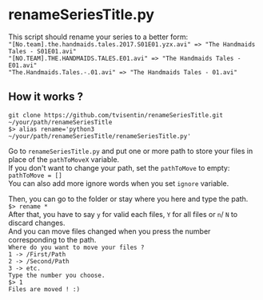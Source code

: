 # renameSeriesTitle.py
This script should rename your series to a better form:<br />
`"[No.team].the.handmaids.tales.2017.S01E01.yzx.avi" => "The Handmaids Tales - S01E01.avi"`<br />
`"[NO.TEAM].THE.HANDMAIDS.TALES.E01.avi" => "The Handmaids Tales - E01.avi"`<br />
`"The.Handmaids.Tales.-.01.avi" => "The Handmaids Tales - 01.avi"`

## How it works ?

`git clone https://github.com/tvisentin/renameSeriesTitle.git ~/your/path/renameSeriesTitle`<br />
`$> alias rename='python3 ~/your/path/renameSeriesTitle/renameSeriesTitle.py'`<br />

Go to `renameSeriesTitle.py` and put one or more path to store your files in place of the `pathToMoveX` variable.<br />
If you don't want to change your path, set the `pathToMove` to empty:<br />
`pathToMove = []`<br />
You can also add more ignore words when you set `ignore` variable.<br />

Then, you can go to the folder or stay where you here and type the path.<br />
`$> rename *`<br />
After that, you have to say `y` for valid each files, `Y` for all files or `n`/ `N` to discard changes.<br />
And you can move files changed when you press the number corresponding to the path.<br />
`Where do you want to move your files ?`<br />
`1 -> /First/Path`<br />
`2 -> /Second/Path`<br />
`3 -> etc.`<br />
`Type the number you choose.`<br />
`$> 1`<br />
`Files are moved ! :)`<br />

